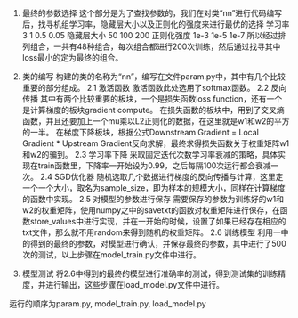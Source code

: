 1.	最终的参数选择
这个部分是为了查找参数的，我们在对类“nn”进行代码编写后，找寻机组学习率，隐藏层大小以及正则化的强度来进行最优的选择
学习率	3	1	0.5	0.05
隐藏层大小	50	100	200
正则化强度	1e-3	1e-5	1e-7
所以经过排列组合，一共有48种组合，每次组合都进行200次训练，然后通过找寻其中loss最小的定为最终的组合。

2.	类的编写
构建的类的名称为“nn”，编写在文件param.py中，其中有几个比较重要的部分组成。
2.1 激活函数
激活函数此处选用了softmax函数。
2.2 反向传播
其中有两个比较重要的板块，一个是损失函数loss function，还有一个是计算梯度的板块gradient compute。
在损失函数的板块中，用到了交叉熵函数，并且还要加上一个mu乘以L2正则化的数据，在这里就是w1和w2的平方的一半。
在梯度下降板块，根据公式Downstream Gradient = Local Gradient * Upstream Gradient反向求解，最终求得损失函数关于权重矩阵w1和w2的骗到。
2.3 学习率下降
    采取固定迭代次数学习率衰减的策略，具体实现在train函数里，下降率一开始设为0.99，之后每隔100次运行都会衰减一次。
2.4 SGD优化器
    随机选取几个数据进行梯度的反向传播与计算，这里定一个一个大小，取名为sample_size，即为样本的规模大小，同样在计算梯度的函数中实现。
2.5 对模型的参数进行保存
需要保存的参数为训练好的w1和w2的权重矩阵，使用numpy之中的savetxt的函数对权重矩阵进行保存，在函数store_values中进行实现，并在一开始的时候，设置了如果已经存在相应的txt文件，那么就不用random来得到随机的权重矩阵。
2.6 训练模型
利用一中的得到的最终的参数，对模型进行确认，并保存最终的参数，其中进行了500次的测试，以上步骤在model_train.py文件中进行。

3.	模型测试
将2.6中得到的最终的模型进行准确率的测试，得到测试集的训练精度，并进行输出，这些步骤在load_model.py文件中进行。

运行的顺序为param.py, model_train.py, load_model.py
